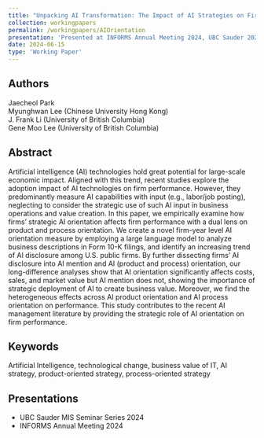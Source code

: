 ```yaml
---
title: "Unpacking AI Transformation: The Impact of AI Strategies on Firm Performance with a Dual Lens on Product and Process Orientation"
collection: workingpapers
permalink: /workingpapers/AIOrientation
presentation: 'Presented at INFORMS Annual Meeting 2024, UBC Sauder 2024'
date: 2024-06-15
type: 'Working Paper'
---
```


## Authors
Jaecheol Park\
Myunghwan Lee (Chinese University Hong Kong)\
J. Frank Li (University of British Columbia)\
Gene Moo Lee (University of British Columbia)

## Abstract
Artificial intelligence (AI) technologies hold great potential for large-scale economic impact. Aligned with this trend, recent studies explore the adoption impact of AI technologies on firm performance. 
However, they predominantly measure AI capabilities with input (e.g., labor/job posting), neglecting to consider the strategic use of such AI input in business operations and value creation. 
In this paper, we empirically examine how firms’ strategic AI orientation affects firm performance with a dual lens on product and process orientation. 
We create a novel firm-year level AI orientation measure by employing a large language model to analyze business descriptions in Form 10-K filings, and identify an increasing trend of AI disclosure among U.S. public firms. 
By further dissecting firms’ AI disclosure into AI mention and AI (product and process) orientation, our long-difference analyses show that AI orientation significantly affects costs, sales, and market value but AI mention does not, showing the importance of strategic deployment of AI to create business value. 
Moreover, we find the heterogeneous effects across AI product orientation and AI process orientation on performance. This study contributes to the recent AI management literature by providing the strategic role of AI orientation on firm performance.

## Keywords
Artificial Intelligence, technological change, business value of IT, AI strategy, product-oriented strategy, process-oriented strategy

## Presentations
* UBC Sauder MIS Seminar Series 2024
* INFORMS Annual Meeting 2024
